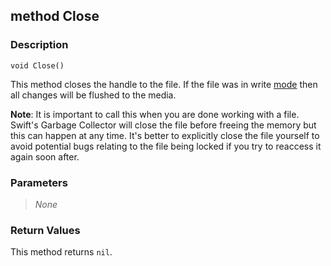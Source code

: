 ## method Close ##

### Description ###
	void Close()
This method closes the handle to the file. If the file was in write [mode](/IO/TextFile/Mode) then all changes will be flushed to the media.

**Note**: It is important to call this when you are done working with a file. Swift's Garbage Collector will close the file before freeing the memory but this can happen at any time. It's better to explicitly close the file yourself to avoid potential bugs relating to the file being locked if you try to reaccess it again soon after.

### Parameters ###
>*None*

### Return Values ###
This method returns `nil`.